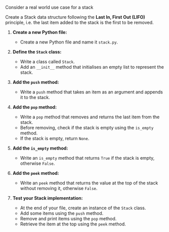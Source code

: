 Consider a real world use case for a stack

Create a Stack data structure following the **Last In, First Out (LIFO)** principle,
i.e. the last item added to the stack is the first to be removed.

1. **Create a new Python file:**

   - Create a new Python file and name it `stack.py`.

2. **Define the `Stack` class:**

   - Write a class called `Stack`.
   - Add an `__init__` method that initialises an empty list to represent the stack.

3. **Add the `push` method:**

   - Write a `push` method that takes an item as an argument and appends it to the stack.

4. **Add the `pop` method:**

   - Write a `pop` method that removes and returns the last item from the stack.
   - Before removing, check if the stack is empty using the `is_empty` method.
   - If the stack is empty, return `None`.

5. **Add the `is_empty` method:**

   - Write an `is_empty` method that returns `True` if the stack is empty, otherwise `False`.

6. **Add the `peek` method:**

   - Write an `peek` method that returns the value at the top of the stack without removing it, otherwise `False`.

7. **Test your Stack implementation:**
   - At the end of your file, create an instance of the `Stack` class.
   - Add some items using the `push` method.
   - Remove and print items using the `pop` method.
   - Retrieve the item at the top using the `peek` method.
